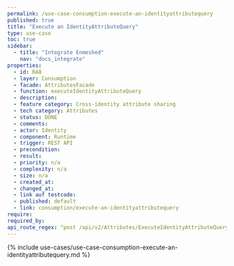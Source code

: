 ```yaml
---
permalink: /use-case-consumption-execute-an-identityattributequery
published: true
title: "Execute an IdentityAttributeQuery"
type: use-case
toc: true
sidebar:
  - title: "Integrate Enmeshed"
    nav: "docs_integrate"
properties:
  - id: RA8
  - layer: Consumption
  - facade: AttributesFacade
  - function: executeIdentityAttributeQuery
  - description:
  - feature category: Cross-identity attribute sharing
  - tech category: Attributes
  - status: DONE
  - comments:
  - actor: Identity
  - component: Runtime
  - trigger: REST API
  - precondition:
  - result:
  - priority: n/a
  - complexity: n/a
  - size: n/a
  - created_at:
  - changed_at:
  - link auf testcode:
  - published: default
  - link: consumption/execute-an-identityattributequery
require:
required_by:
api_route_regex: ^post /api/v2/Attributes/ExecuteIdentityAttributeQuery$
---
```


{% include use-cases/use-case-consumption-execute-an-identityattributequery.md %}
